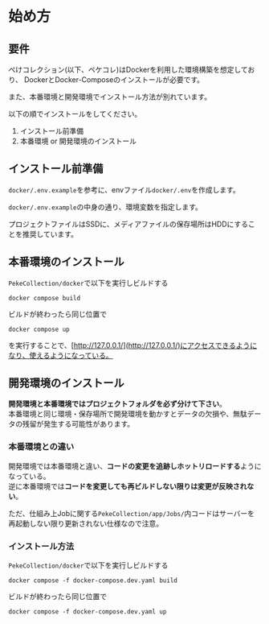# 始め方
## 要件
ぺけコレクション(以下、ペケコレ)はDockerを利用した環境構築を想定しており、 DockerとDocker-Composeのインストールが必要です。

また、本番環境と開発環境でインストール方法が別れています。

以下の順でインストールをしてください。
1. インストール前準備
2. 本番環境 or 開発環境のインストール

## インストール前準備
`docker/.env.example`を参考に、envファイル`docker/.env`を作成します。

`docker/.env.example`の中身の通り、環境変数を指定します。

プロジェクトファイルはSSDに、メディアファイルの保存場所はHDDにすることを推奨しています。

## 本番環境のインストール
`PekeCollection/docker`で以下を実行しビルドする
```shell
docker compose build
```

ビルドが終わったら同じ位置で
```shell
docker compose up
```
を実行することで、[http://127.0.0.1/](http://127.0.0.1/)にアクセスできるようになり、使えるようになっている。

## 開発環境のインストール
**開発環境と本番環境ではプロジェクトフォルダを必ず分けて下さい**。  
本番環境と同じ環境・保存場所で開発環境を動かすとデータの欠損や、無駄データの残留が発生する可能性があります。

### 本番環境との違い
開発環境では本番環境と違い、**コードの変更を追跡しホットリロードする**ようになっている。  
逆に本番環境では**コードを変更しても再ビルドしない限りは変更が反映されない**。

ただ、仕組み上Jobに関する`PekeCollection/app/Jobs/`内コードはサーバーを再起動しない限り更新されない仕様なので注意。

### インストール方法
`PekeCollection/docker`で以下を実行しビルドする
```shell
docker compose -f docker-compose.dev.yaml build
```

ビルドが終わったら同じ位置で
```shell
docker compose -f docker-compose.dev.yaml up
```


